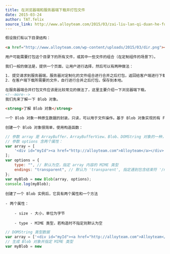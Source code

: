 ```yaml
---
title: 在浏览器端和服务器端下载并打包文件
date: 2015-03-24
author: TAT.felix
source_link: http://www.alloyteam.com/2015/03/zai-liu-lan-qi-duan-he-fu-wu-qi-duan-xia-zai-bing-da-bao-wen-jian/
---
```


<!-- {% raw %} - for jekyll -->

```html
假设我们有以下目录结构：
 
<a href="http://www.alloyteam.com/wp-content/uploads/2015/03/dir.png"><img class="alignnone size-full wp-image-6423" alt="dir" src="http://www.alloyteam.com/wp-content/uploads/2015/03/dir.png" width="330" height="258" /></a>
 
用户可能需要打包这个目录下的所有文件，或其中一些文件的组合（在定制组件的场景下）。
 
我们一般的做法是，提供一个页面，让用户进行选择，然后可以有两种做法：
 
1. 提交请求到服务器端，服务器对定制化的文件组合进行合并之后打包，返回给客户端进行下载。
2. 在客户端下载所需要的文件，自行进行合并之后打包，保存到本地。
 
在服务器端合并打包文件应该是比较常见的做法了，这里主要介绍一下浏览器端下载。
<!--more-->
我们先来了解一下 Blob 对象。
 
<strong>了解 Blob 对象</strong>
 
一个 Blob 对象一种原生数据的封装，只读，可以用于文件操作。基于 Blob 对象实现的有 File 对象。
 
创建一个 Blob 对象很简单，使用构造函数：
```

```javascript
// 参数 array 是 ArrayBuffer、ArrayBufferView、Blob、DOMString 对象的一种，或这些对象的混合。
// 参数 options 含两个属性：
var array = [
    '<div id="myId"><a href="http://alloyteam.com">Alloyteam</a></div>',
];
var options = {
    type: "", // 默认为空，指定 array 内容的 MIME 类型
    endings: "transparent", // 默认为 'transparent', 指定遇到包含结束符 '/n' 的字符串如何写入 // 'native' 表示结束符转化为与当前用户的系统相关的字符表示， // 'transparent' 表示结束符直接存储到 Blob 中，不做转换。
};
var myBlob = new Blob(array, options);
console.log(myBlob);
```

    创建了一个 Blob 实例后，它具有两个属性和一个方法
     
    - 两个属性： 
     
        - size - 大小，单位为字节 
     
        - type - MIME 类型，若构造时不指定则默认为空

```javascript
// DOMString 类型数据
var array = ['<div id="myId"><a href="http://alloyteam.com">Alloyteam</a></div>']
// 生成 Blob 对象并指定 MIME 类型
var myBlob = new 
```


<!-- {% endraw %} - for jekyll -->
